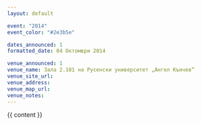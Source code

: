 ```yaml
---
layout: default

event: "2014"
event_color: "#2e3b5e"

dates_announced: 1
formatted_date: 04 Октомври 2014

venue_announced: 1
venue_name: Зала 2.101 на Русенски университет „Ангел Кънчев“
venue_site_url:
venue_address:
venue_map_url:
venue_notes:
---
```


{{ content }}

